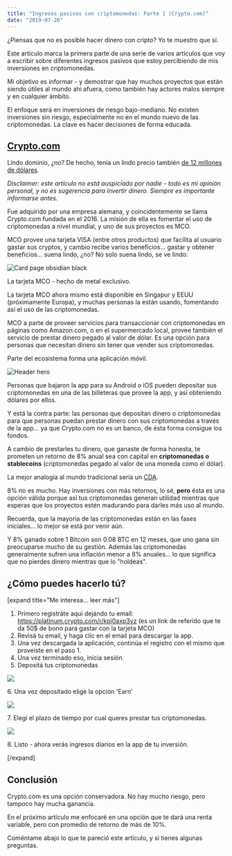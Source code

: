 ```yaml
---
title: "Ingresos pasivos con criptomonedas: Parte 1 (Crypto.com)"
date: "2019-07-26"
---
```


¿Piensas que no es posible hacer dinero con cripto? Yo te muestro que sí.

Este artículo marca la primera parte de una serie de varios artículos que voy a escribir sobre diferentes ingresos pasivos que estoy percibiendo de mis inversiones en criptomonedas.

Mi objetivo es informar - y demostrar que hay muchos proyectos que están siendo útiles al mundo ahi afuera, como también hay actores malos siempre y en cualquier ámbito.

El enfoque será en inversiones de riesgo bajo-mediano. No existen inversiones sin riesgo, especialmente no en el mundo nuevo de las criptomonedas. La clave es hacer decisiones de forma educada.

## [Crypto.com](https://crypto.com/en/index.html#)

Lindo dominio, ¿no? De hecho, tenía un lindo precio también [de 12 millones de dólares](https://techstartups.com/2018/07/06/highly-sought-domain-name-crypto-com-sold-millions-dollars/).

_Disclaimer: este artículo no está auspiciado por nadie - todo es mi opinión personal, y no es sugerencia para invertir dinero._ _Siempre es importante informarse antes._

Fue adquirido por una empresa alemana, y coincidentemente se llama Crypto.com fundada en el 2016. La misión de ella es fomentar el uso de criptomonedas a nivel mundial, y uno de sus proyectos es MCO.

MCO provee una tarjeta VISA (entre otros productos) que facilita al usuario gastar sus cryptos, y cambio recibe varios beneficios... gastar y obtener beneficios... suena lindo, ¿no? No solo suena lindo, se ve lindo:

![Card page obsidian black](/assets/images/card-page-obsidian-black-58d2af3d.png)

La tarjeta MCO - hecho de metal exclusivo.

La tarjeta MCO ahora mismo está disponible en Singapur y EEUU (próximamente Europa), y muchas personas la están usando, fomentando así el uso de las criptomonedas.

MCO a parte de proveer servicios para transaccionar con criptomonedas en páginas como Amazon.com, o en el supermercado local, provee también el servicio de prestar dinero pegado al valor de dólar. Es una opción para personas que necesitan dinero sin tener que vender sus criptomonedas.

Parte del ecosistema forma una aplicación móvil.

![Header hero](/assets/images/iPhoneX_pair_desktop-b1b274cb.png)

Personas que bajaron la app para su Android o iOS pueden depositar sus criptomonedas en una de las billeteras que provee la app, y así obteniendo dólares por ellos.

Y está la contra parte: las personas que depositan dinero o criptomonedas para que personas puedan prestar dinero con sus criptomonedas a través de la app... ya que Crypto.com no es un banco, de ésta forma consigue los fondos.

A cambio de prestarles tu dinero, que ganaste de forma honesta, te prometen un retorno de 8% anual sea con capital en **criptomonedas o stablecoins** (criptomonedas pegado al valor de una moneda como el dólar).

La mejor analogía al mundo tradicional sería un [CDA](https://es.wikipedia.org/wiki/Dep%C3%B3sito_a_plazo_fijo).

8% no es mucho. Hay inversiones con más retornos, lo sé, **pero** ésta es una opción válida porque así tus criptomonedas generan utilidad mientras que esperas que los proyectos estén madurando para darles más uso al mundo.

Recuerda, que la mayoría de las criptomonedas están en las fases iniciales... lo mejor se está por venir aún.

Y 8% ganado sobre 1 Bitcoin son 0.08 BTC en 12 meses, que uno gana sin preocuparse mucho de su gestión. Además las criptomonedas generalmente sufren una inflación menor a 8% anuales... lo que significa que no pierdes dinero mientras que lo "holdeas".

## ¿Cómo puedes hacerlo tú?

\[expand title="Me interesa... leer más"\]

1. Primero registráte aquí dejándo tu email: https://platinum.crypto.com/r/kpi0axp3vz (es un link de referido que te da 50$ de bono para gastar con la tarjeta MCO)
2. Revisá tu email, y haga clíc en el email para descargar la app.
3. Una vez descargada la aplicación, continúa el registro con el mismo que proveíste en el paso 1.
4. Una vez terminado eso, inicia sesión.
5. Depositá tus criptomonedas

![](/assets/images/image-576x1024.png)

6\. Una vez depositado elige la opción 'Earn'

![](/assets/images/image-2-576x1024.png)

7\. Elegí el plazo de tiempo por cual queres prestar tus criptomonedas.

![](/assets/images/image-3-576x1024.png)

8\. Listo - ahora verás ingresos diarios en la app de tu inversión.

\[/expand\]

## Conclusión

Crypto.com es una opción conservadora. No hay mucho riesgo, pero tampoco hay mucha ganancia.

En el próximo artículo me enfocaré en una opción que te dará una renta variable, pero con promedio de retorno de más de 10%.

Coméntame abajo lo que te pareció este artículo, y si tienes algunas preguntas.
